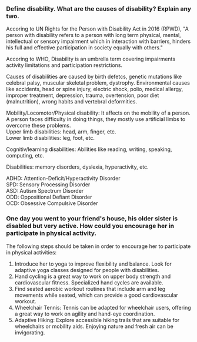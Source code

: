 ### Define disability. What are the causes of disability? Explain any two. 

Accoring to UN Rights for the Person with Disability Act in 2016 (RPWD), "A person with disability refers to a person with long term physical, mental, intellectual or sensory impairment which in interaction with barriers, hinders his full and effective participation in society equally with others."

Accoring to WHO, Disability is an umbrella term covering impairments activity limitations and participation restrictions. 

Causes of disabilities are caused by birth defetcs, genetic mutations like celebral palsy, muscular skeletal problem, dystrophy. Environmental causes like accidents, head or spine injury, electric shock, polio, medical allergy, improper treatment, depression, trauma, overtension, poor diet (malnutrition), wrong habits and vertebral deformities.

Mobility/Locomotor/Physical disability: It affects on the mobility of a person. A person faces difficulty in doing things, they mostly use artificial limbs to overcome these problems.   
Upper limb disabilities: head, arm, finger, etc.  
Lower limb disabilities: leg, foot, etc. 

Cognitiv/learning disabilities: Abilities like reading, writing, speaking, computing, etc.  

Disabilities: memory disorders, dyslexia, hyperactivity, etc. 

ADHD: Attention-Deficit/Hyperactivity Disorder  
SPD: Sensory Processing Disorder  
ASD: Autism Spectrum Disorder  
ODD: Oppositional Defiant Disorder  
OCD: Obsessive Compulsive Disorder 

### One day you went to your friend's house, his older sister is disabled but very active. How could you encourage her in participate in physical activity. 

The following steps should be taken in order to encourage her to participate in physical activities: 

1. Introduce her to yoga to improve flexibility and balance. Look for adaptive yoga classes designed for people with disabilities.
2. Hand cycling is a great way to work on upper body strength and cardiovascular fitness. Specialized hand cycles are available.
3. Find seated aerobic workout routines that include arm and leg movements while seated, which can provide a good cardiovascular workout. 
4. Wheelchair Tennis: Tennis can be adapted for wheelchair users, offering a great way to work on agility and hand-eye coordination. 
5. Adaptive Hiking: Explore accessible hiking trails that are suitable for wheelchairs or mobility aids. Enjoying nature and fresh air can be invigorating.


